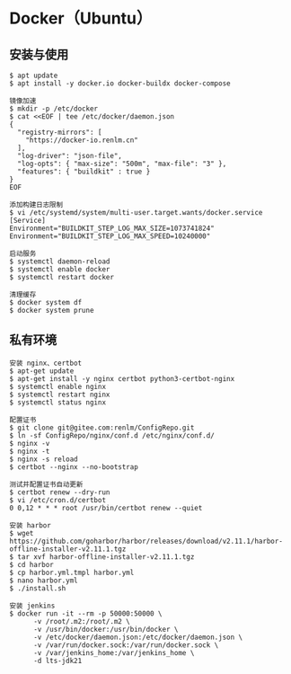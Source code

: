 # Docker（Ubuntu）

## 安装与使用
	$ apt update
	$ apt install -y docker.io docker-buildx docker-compose

```
镜像加速
$ mkdir -p /etc/docker
$ cat <<EOF | tee /etc/docker/daemon.json
{
  "registry-mirrors": [ 
    "https://docker-io.renlm.cn"
  ],
  "log-driver": "json-file",
  "log-opts": { "max-size": "500m", "max-file": "3" },
  "features": { "buildkit" : true }
}
EOF
```

```
添加构建日志限制
$ vi /etc/systemd/system/multi-user.target.wants/docker.service
[Service]
Environment="BUILDKIT_STEP_LOG_MAX_SIZE=1073741824"
Environment="BUILDKIT_STEP_LOG_MAX_SPEED=10240000"
```

	启动服务
	$ systemctl daemon-reload
	$ systemctl enable docker
	$ systemctl restart docker
	
	清理缓存
	$ docker system df
	$ docker system prune
	
## 私有环境
	安装 nginx、certbot
	$ apt-get update
	$ apt-get install -y nginx certbot python3-certbot-nginx
	$ systemctl enable nginx
	$ systemctl restart nginx
	$ systemctl status nginx
	
	配置证书
	$ git clone git@gitee.com:renlm/ConfigRepo.git
	$ ln -sf ConfigRepo/nginx/conf.d /etc/nginx/conf.d/
	$ nginx -v
	$ nginx -t
	$ nginx -s reload
	$ certbot --nginx --no-bootstrap
	
```	
测试并配置证书自动更新
$ certbot renew --dry-run
$ vi /etc/cron.d/certbot
0 0,12 * * * root /usr/bin/certbot renew --quiet
```

	安装 harbor
	$ wget https://github.com/goharbor/harbor/releases/download/v2.11.1/harbor-offline-installer-v2.11.1.tgz
	$ tar xvf harbor-offline-installer-v2.11.1.tgz
	$ cd harbor
	$ cp harbor.yml.tmpl harbor.yml
	$ nano harbor.yml
	$ ./install.sh
	
	安装 jenkins
	$ docker run -it --rm -p 50000:50000 \
          -v /root/.m2:/root/.m2 \
          -v /usr/bin/docker:/usr/bin/docker \
          -v /etc/docker/daemon.json:/etc/docker/daemon.json \
          -v /var/run/docker.sock:/var/run/docker.sock \
          -v /var/jenkins_home:/var/jenkins_home \
          -d lts-jdk21
